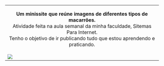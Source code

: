 
<table>
<tr>
<td align="center" valign="center">

<b>Um minissite que reúne imagens de diferentes tipos de macarrões.</b>
<br>
Atividade feita na aula semanal da minha faculdade, Sitemas Para Internet.
<br>
Tenho o objetivo de ir publicando tudo que estou aprendendo e praticando.
</font>
</td>
</tr>
<tr>
<td>
<img src="https://i.imgur.com/XA4R424.png">
</td>
</tr>
